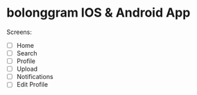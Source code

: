 # bolonggram IOS & Android App

Screens:

- [ ] Home
- [ ] Search
- [ ] Profile
- [ ] Upload
- [ ] Notifications
- [ ] Edit Profile
